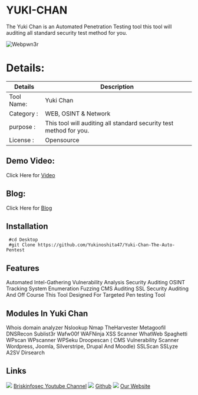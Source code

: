 YUKI-CHAN
============
The Yuki Chan is an Automated Penetration Testing tool this tool will auditing all standard security test method for you.




![Webpwn3r](https://briskinfosec.com//assets/tooloftheday/Copy_of_Briskinfosec_TOD_Latest.jpg)

Details:
============
|  Details | Description   |
| ------------ | ------------ |
|Tool Name:| Yuki Chan |
|Category :| WEB, OSINT & Network |
|purpose  :| This tool will auditing all standard security test method for you.  |
|License :| Opensource

Demo Video:
-----------------
Click Here for [Video](https://www.youtube.com/watch?v=esISRrOFdUw "Video")

Blog: 
--------------
Click Here for [Blog](https://briskinfosec.com/tooloftheday/toolofthedaydetail/YUKI-CHAN-THE-AUTO-PENTEST "Blog")

Installation
----------------

     #cd Desktop
     #git Clone https://github.com/Yukinoshita47/Yuki-Chan-The-Auto-Pentest
     
Features
---------------
Automated
Intel-Gathering
Vulnerability Analysis
Security Auditing
OSINT
Tracking
System Enumeration
Fuzzing
CMS Auditing
SSL Security Auditing
And Off Course This Tool Designed For Targeted Pen testing Tool

Modules In Yuki Chan
---------------
Whois domain analyzer
Nslookup
Nmap
TheHarvester
Metagoofil
DNSRecon
Sublist3r
Wafw00f
WAFNinja
XSS Scanner
WhatWeb
Spaghetti
WPscan
WPscanner
WPSeku
Droopescan ( CMS Vulnerability Scanner Wordpress, Joomla, Silverstripe, Drupal And Moodle)
SSLScan
SSLyze
A2SV
Dirsearch


      

Links
----------------
![ ](https://img.icons8.com/color/15/000000/youtube-play.png) [Briskinfosec Youtube Channel](https://www.youtube.com/channel/UCcPmqqYETcO_7-6p_uUsF1w "Briskinfosec Youtube Channel")
 ![ ](https://img.icons8.com/glyph-neue/15/000000/github.png) [Github](https://github.com/briskinfosec "Github") 
![ ](https://img.icons8.com/ios/15/000000/internet--v2.png) [Our Website](https://www.briskinfosec.com/ "Our Website")
